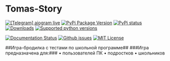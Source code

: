 # Tomas-Story
[![\[Telegram\] aiogram live](https://img.shields.io/badge/telegram-aiogram-blue.svg?style=flat-square)](https://t.me/aiogram_live)
[![PyPi Package Version](https://img.shields.io/pypi/v/aiogram.svg?style=flat-square)](https://pypi.python.org/pypi/aiogram)
[![PyPi status](https://img.shields.io/pypi/status/aiogram.svg?style=flat-square)](https://pypi.python.org/pypi/aiogram)
[![Downloads](https://img.shields.io/pypi/dm/aiogram.svg?style=flat-square)]()
[![Supported python versions](https://img.shields.io/pypi/pyversions/aiogram.svg?style=flat-square)](https://pypi.python.org/pypi/aiogram)

[![Documentation Status](https://img.shields.io/readthedocs/aiogram?style=flat-square)](http://docs.aiogram.dev/en/latest/?badge=latest)
[![Github issues](https://img.shields.io/github/issues/aiogram/aiogram.svg?style=flat-square)](https://github.com/[aiogram/aiogram](https://github.com/icnhndl/Thomas-Story)/issues)
[![MIT License](https://img.shields.io/pypi/l/aiogram.svg?style=flat-square)](https://opensource.org/licenses/MIT)

##Игра-бродилка с тестами по школьной программе##
###Игра предназначена для:###
• пользователей ПК
• подростков
• школьников
